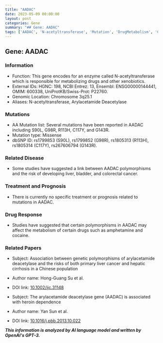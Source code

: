 ```yaml
---
title: "AADAC"
date: 2023-05-09 00:00:00
layout: post
categories: Gene
summary: "## Gene: AADAC"
tags: ['AADAC', 'N-acetyltransferase', 'Mutation', 'DrugMetabolism', 'CancerRisk', 'DrugResponse', 'GeneticPolymorphisms', 'HeroinDependence']
---
```


## Gene: AADAC

### Information
- Function: This gene encodes for an enzyme called N-acetyltransferase which is responsible for metabolizing drugs and other xenobiotics.
- External IDs: HGNC: 198, NCBI Entrez: 13, Ensembl: ENSG00000144441, OMIM: 600338, UniProtKB/Swiss-Prot: P22760.
- Genomic Location: Chromosome 3q25.1
- Aliases: N-acetyltransferase, Arylacetamide Deacetylase

### Mutations
- AA Mutation list: Several mutations have been reported in AADAC including S90L, G98R, R113H, C117Y, and G143R.
- Mutation type: Missense
- dbSNP ID: rs1799853 (S90L), rs1799852 (G98R), rs1805313 (R113H), rs1805314 (C117Y), rs267606794 (G143R).

### Related Disease
- Some studies have suggested a link between AADAC polymorphisms and the risk of developing liver, bladder, and colorectal cancer.

### Treatment and Prognosis
- There is currently no specific treatment or prognosis related to mutations in AADAC.

### Drug Response
- Studies have suggested that certain polymorphisms in AADAC may affect the metabolism of certain drugs such as amphetamine and cocaine.

### Related Papers
- Subject: Association between genetic polymorphisms of arylacetamide deacetylase and the risks of both primary liver cancer and hepatic cirrhosis in a Chinese population
- Author name: Hong-Guang Su et al.
- DOI link: [10.1002/ijc.31148](https://doi.org/10.1002/ijc.31148)

- Subject: The arylacetamide deacetylase gene (AADAC) is associated with heroin dependence
- Author name: Yan Sun et al.
- DOI link: [10.1016/j.pbb.2013.10.022](https://doi.org/10.1016/j.pbb.2013.10.022)

**_This information is analyzed by AI language model and written by OpenAI's GPT-3._**
